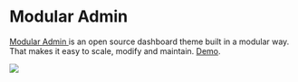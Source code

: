 # Modular Admin

[Modular Admin ](https://github.com/modularcode/modular-admin-html) is an open source dashboard theme built in a modular way. That makes it easy to scale, modify and maintain. [Demo](https://modularcode.io/modular-admin-html/).

<img src="https://camo.githubusercontent.com/91b98c60dd229042659ed3cf9ec9aabe26f03dcc125595bd826f79181acc3096/687474703a2f2f6d6f64756c6172636f64652e6769746875622e696f2f6d6f64756c61722d61646d696e2d68746d6c2f6173736574732f64656d6f2e706e67" ></img>
